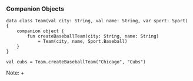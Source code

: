 ### Companion Objects

```
data class Team(val city: String, val name: String, var sport: Sport) {
    companion object {
        fun createBaseballTeam(city: String, name: String)
            = Team(city, name, Sport.Baseball)
    }
}
```

```
val cubs = Team.createBaseballTeam("Chicago", "Cubs")
```

Note:
+